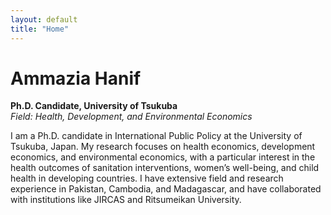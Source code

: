 ```yaml
---
layout: default
title: "Home"
---
```


# Ammazia Hanif

**Ph.D. Candidate, University of Tsukuba**  
_Field: Health, Development, and Environmental Economics_

I am a Ph.D. candidate in International Public Policy at the University of Tsukuba, Japan. My research focuses on health economics, development economics, and environmental economics, with a particular interest in the health outcomes of sanitation interventions, women’s well-being, and child health in developing countries. I have extensive field and research experience in Pakistan, Cambodia, and Madagascar, and have collaborated with institutions like JIRCAS and Ritsumeikan University.
